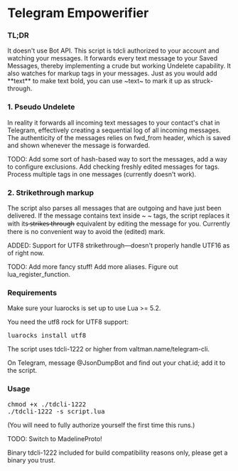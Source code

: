 # Telegram Empowerifier

<h3>TL;DR</h3>
It doesn't use Bot API. This script is tdcli authorized to your account and watching your messages. It forwards every text message to your Saved Messages, thereby implementing a crude but working Undelete capability. It also watches for markup tags in your messages. Just as you would add **text** to make text bold, you can use ~text~ to mark it up as struck-through.

<h3><b>1. Pseudo Undelete</b></h3>

In reality it forwards all incoming text messages to your contact's chat in Telegram, effectively creating a sequential log of all incoming messages. The authenticity of the messages relies on fwd_from header, which is saved and shown whenever the message is forwarded.

TODO: Add some sort of hash-based way to sort the messages, add a way to configure exclusions. Add checking freshly edited messages for tags. Process multiple tags in one messages (currently doesn't work).

<h3><b>2. Strikethrough markup</b></h3>

The script also parses all messages that are outgoing and have just been delivered. If the message contains text inside ~ ~ tags, the script replaces it with its ̶s̶t̶r̶i̶k̶e̶s̶ ̶t̶h̶r̶o̶u̶g̶h̶ equivalent by editing the message for you. Currently there is no convenient way to avoid the (edited) mark.

ADDED: Support for UTF8 strikethrough—doesn't properly handle UTF16 as of right now.

TODO: Add more fancy stuff! Add more aliases. Figure out lua_register_function.

<h3><b>Requirements</h3></b>

Make sure your luarocks is set up to use Lua >= 5.2. 

You need the utf8 rock for UTF8 support:

<pre>luarocks install utf8</pre>

The script uses tdcli-1222 or higher from valtman.name/telegram-cli.

On Telegram, message @JsonDumpBot and find out your chat.id; add it to the script.

<h3><b>Usage</h3></b>

<pre>chmod +x ./tdcli-1222
./tdcli-1222 -s script.lua</pre>

(You will need to fully authorize yourself the first time this runs.)

TODO: Switch to MadelineProto!

Binary tdcli-1222 included for build compatibility reasons only, please get a binary you trust.
